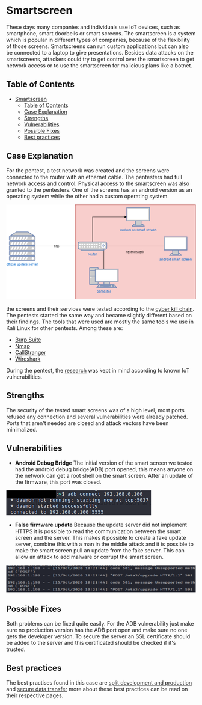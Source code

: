 # Smartscreen

These days many companies and individuals use IoT devices, such as smartphone, smart doorbells or smart screens.
The smartscreen is a system which is popular in different types of companies, because of the flexibility of those screens. Smartscreens can run custom applications but can also be connected to a laptop to give presentations. Besides data attacks on the smartscreens, attackers could try to get control over the smartscreen to get network access or to use the smartscreen for malicious plans like a botnet.

## Table of Contents

- [Smartscreen](#smartscreen)
  - [Table of Contents](#table-of-contents)
  - [Case Explanation](#case-explanation)
  - [Strengths](#strengths)
  - [Vulnerabilities](#vulnerabilities)
  - [Possible Fixes](#possible-fixes)
  - [Best practices](#best-practices)

## Case Explanation

For the pentest, a test network was created and the screens were connected to the router with an ethernet cable. The pentesters had full network access and control. Physical access to the smartscreen was also granted to the pentesters. One of the screens has an android version as an operating system while the other had a custom operating system.

![network sketch](/assets/images/networksketch/smart-screen.png)

the screens and their services were tested according to the [cyber kill chain](https://www.varonis.com/blog/cyber-kill-chain/). The pentests started the same way and became slightly different based on their findings. The tools that were used are mostly the same tools we use in Kali Linux for other pentests. Among these are:

- [Burp Suite](https://portswigger.net/burp)
- [Nmap](https://nmap.org/)
- [CallStranger](https://github.com/yunuscadirci/CallStranger)
- [Wireshark](https://www.wireshark.org/)

During the pentest, the [research](/research) was kept in mind according to known IoT vulnerabilities.

## Strengths

The security of the tested smart screens was of a high level, most ports refused any connection and several vulnerabilities were already patched. Ports that aren't needed are closed and attack vectors have been minimalized.

## Vulnerabilities

- **Android Debug Bridge**
The initial version of the smart screen we tested had the android debug bridge(ADB) port opened, this means anyone on the network can get a root shell on the smart screen. After an update of the firmware, this port was closed.

![ADB connect](/assets/images/adb_connect.png)

- **False firmware update**
Because the update server did not implement HTTPS it is possible to read the communication between the smart screen and the server. This makes it possible to create a fake update server, combine this with a man in the middle attack and it is possible to make the smart screen pull an update from the fake server. This can allow an attack to add malware or corrupt the smart screen.

![update requests](/assets/images/fake_server.png)

## Possible Fixes

Both problems can be fixed quite easily. For the ADB vulnerability just make sure no production version has the ADB port open and make sure no one gets the developer version. To secure the server an SSL certificate should be added to the server and this certificated should be checked if it's trusted.

## Best practices

The best practises found in this case are [split development and production](/bestpractices/splitdevprod.md) and [secure data transfer](/bestpractices/securedatatransfer.md) more about these best practices can be read on their respective pages.
